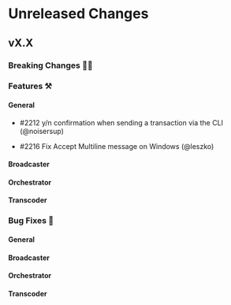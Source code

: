 # Unreleased Changes

## vX.X

### Breaking Changes 🚨🚨

### Features ⚒

#### General
- \#2212 y/n confirmation when sending a transaction via the CLI (@noisersup)

- \#2216 Fix Accept Multiline message on Windows (@leszko)

#### Broadcaster

#### Orchestrator

#### Transcoder

### Bug Fixes 🐞

#### General

#### Broadcaster

#### Orchestrator

#### Transcoder
